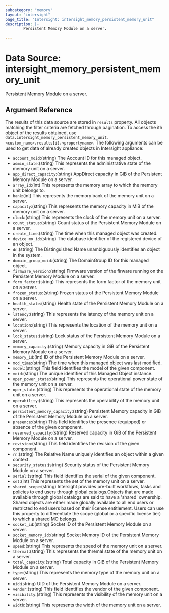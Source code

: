 ```yaml
---
subcategory: "memory"
layout: "intersight"
page_title: "Intersight: intersight_memory_persistent_memory_unit"
description: |-
        Persistent Memory Module on a server.

---
```


# Data Source: intersight_memory_persistent_memory_unit
Persistent Memory Module on a server.
## Argument Reference
The results of this data source are stored in `results` property.
All objects matching the filter criteria are fetched through pagination.
To access the ith object of the results obtained, use `data.intersight_memory_persistent_memory_unit.<custom_name>.results[i].<propertyname>`.
The following arguments can be used to get data of already created objects in Intersight appliance:
* `account_moid`:(string) The Account ID for this managed object. 
* `admin_state`:(string) This represents the administrative state of the memory unit on a server. 
* `app_direct_capacity`:(string) AppDirect capacity in GiB of the Persistent Memory Module on a server. 
* `array_id`:(int) This represents the memory array to which the memory unit belongs to. 
* `bank`:(int) This represents the memory bank of the memory unit on a server. 
* `capacity`:(string) This represents the memory capacity in MiB of the memory unit on a server. 
* `clock`:(string) This represents the clock of the memory unit on a server. 
* `count_status`:(string) Count status of the Persistent Memory Module on a server. 
* `create_time`:(string) The time when this managed object was created. 
* `device_mo_id`:(string) The database identifier of the registered device of an object. 
* `dn`:(string) The Distinguished Name unambiguously identifies an object in the system. 
* `domain_group_moid`:(string) The DomainGroup ID for this managed object. 
* `firmware_version`:(string) Firmware version of the firware running on the Persistent Memory Module on a server. 
* `form_factor`:(string) This represents the form factor of the memory unit on a server. 
* `frozen_status`:(string) Frozen status of the Persistent Memory Module on a server. 
* `health_state`:(string) Health state of the Persistent Memory Module on a server. 
* `latency`:(string) This represents the latency of the memory unit on a server. 
* `location`:(string) This represents the location of the memory unit on a server. 
* `lock_status`:(string) Lock status of the Persistent Memory Module on a server. 
* `memory_capacity`:(string) Memory capacity in GiB of the Persistent Memory Module on a server. 
* `memory_id`:(int) ID of the Persistent Memory Module on a server. 
* `mod_time`:(string) The time when this managed object was last modified. 
* `model`:(string) This field identifies the model of the given component. 
* `moid`:(string) The unique identifier of this Managed Object instance. 
* `oper_power_state`:(string) This represents the operational power state of the memory unit on a server. 
* `oper_state`:(string) This represents the operational state of the memory unit on a server. 
* `operability`:(string) This represents the operability of the memory unit on a server. 
* `persistent_memory_capacity`:(string) Persistent Memory capacity in GiB of the Persistent Memory Module on a server. 
* `presence`:(string) This field identifies the presence (equipped) or absence of the given component. 
* `reserved_capacity`:(string) Reserved capacity in GiB of the Persistent Memory Module on a server. 
* `revision`:(string) This field identifies the revision of the given component. 
* `rn`:(string) The Relative Name uniquely identifies an object within a given context. 
* `security_status`:(string) Security status of the Persistent Memory Module on a server. 
* `serial`:(string) This field identifies the serial of the given component. 
* `set`:(int) This represents the set of the memory unit on a server. 
* `shared_scope`:(string) Intersight provides pre-built workflows, tasks and policies to end users through global catalogs.Objects that are made available through global catalogs are said to have a 'shared' ownership. Shared objects are either made globally available to all end users or restricted to end users based on their license entitlement. Users can use this property to differentiate the scope (global or a specific license tier) to which a shared MO belongs. 
* `socket_id`:(string) Socket ID of the Persistent Memory Module on a server. 
* `socket_memory_id`:(string) Socket Memory ID of the Persistent Memory Module on a server. 
* `speed`:(string) This represents the speed of the memory unit on a server. 
* `thermal`:(string) This represents the thremal state of the memory unit on a server. 
* `total_capacity`:(string) Total capacity in GiB of the Persistent Memory Module on a server. 
* `type`:(string) This represents the memory type of the memory unit on a server. 
* `uid`:(string) UID of the Persistent Memory Module on a server. 
* `vendor`:(string) This field identifies the vendor of the given component. 
* `visibility`:(string) This represents the visibility of the memory unit on a server. 
* `width`:(string) This represents the width of the memory unit on a server. 
 

